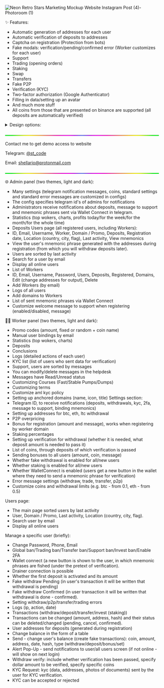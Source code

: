 ![Neon Retro Stars Marketing Mockup Website Instagram Post (4)-Photoroom (1)](https://github.com/user-attachments/assets/18796fe4-38a2-442d-895b-1a5b0d640fdb)

✨ Features:

- Automatic generation of addresses for each user
- Automatic verification of deposits to addresses
- Captcha on registration (Protection from bots)
- Fake modals: verification/pending/confirmed error (Worker customizes for each user)
- Support
- Trading (opening orders)
- Staking
- Swap
- Transfers
- Fake P2P
- Verification (KYC)
- Two-factor authorization (Google Authenticator)
- Filling in data/setting up an avatar
- And much more stuff
- All coins from those that are presented on binance are supported (all deposits are automatically verified)

 <details>
  <summary>Design options:</summary>
  
![F7525EF8-96C6-44A0-AC5A-7ACCDBD85CB9 png 0a8b061f40f1453e2b1920938ac3739f](https://github.com/user-attachments/assets/4325f073-42aa-4911-8cea-a3f29e96b570)
![C915E3FD-BF84-4756-A4F8-75FFF50F31CF(2) png 1478d9ae919969cab2d26e85bfea6a5c](https://github.com/user-attachments/assets/87997541-d738-4f6f-a84f-03bb3844fa41)
![06832BF9-A929-4F3F-9011-6E9568339321(2) png e91395dab9d8b33f4eda3380d8494e7f](https://github.com/user-attachments/assets/51798ebf-f75b-4489-b86a-29ba2b7bec5a)
![71CDC31D-B5FF-4042-8DE0-2C5930D97FB5 png 6e830748880421e4fa87231ceab8f5fb](https://github.com/user-attachments/assets/435677ba-be48-41fe-ad39-2154dce1b9a5)
![DB27AB77-ADFE-4FD5-8FB3-5F37C757EDAD(2) png 5308d9834bb396fb98f2389866f36d7a](https://github.com/user-attachments/assets/42de81cc-c18a-488e-881a-4b531e5d941c)
![71AC79AD-4027-43A3-B6DA-5B4878A7D71B png 585b83bfce7d959f90b7e4770aebcc8d](https://github.com/user-attachments/assets/bf93d9cf-6f80-4791-ad11-ca605268b4f8)
  
</details>

![line](https://github.com/Hernandez712/crypto-exchange-website/blob/main/line.gif?raw=true)

  Contact me to get demo access to website 

  Telegram: [@st_code](https://t.me/st_code)

  Email: shellario@protonmail.com
  
![line](https://github.com/Hernandez712/crypto-exchange-website/blob/main/line.gif?raw=true)

🌐 Admin panel (two themes, light and dark):

- Many settings (telegram notification messages, coins, standard settings and standard error messages are customized in configs)
- The config specifies telegram id's of admins for notifications
- Administrators receive notifications about deposits, message to support and mnemonic phrases sent via Wallet Connect in telegram.
- Statistics (top wokers, charts, profits today/for the week/for the month/for the whole time)
- Deposits
Users page (all registered users, including Workers):
- ID, Email, Username, Worker, Domain / Promo, Deposits, Registration date, Location (country, city, flag), Last activity, View mnemonics
- View the user's mnemonic phrase generated with the addresses during registration (from which you will withdraw deposits later).
- Users are sorted by last activity
- Search for a user by email
- Display all online users
- List of Workers
- ID, Email, Username, Password, Users, Deposits, Registered, Domains, Edit (change addresses for output), Delete
- Add Workers (by email)
- Logs of all users
- Add domains to Workers
- List of sent mnemonic phrases via Wallet Connect
- Customize welcome message to support when registering (enabled/disabled, message)

  
👨‍💻 Worker panel (two themes, light and dark):
- Promo codes (amount, fixed or random + coin name)
- Manual user bindings by email
- Statistics (top wokers, charts)
- Deposits
- Conclusions
- Logs (detailed actions of each user)
- KYC list (list of users who sent data for verification)
- Support, users are sorted by messages
- You can modify/delete messages in the helpdesk
- Messages have Read/Unread status
- Customizing Courses (Fast/Stable Pumps/Dumps)
- Customizing terms
- Customize aml kyc policy
- Setting up anchored domains (name, icon, title)
Settings section:
- Telegram ID, to receive notifications (deposits, withdrawals, kyc, 2fa, message to support, binding mnemonics)
- Setting up addresses for btc, eth, ltc withdrawal
- P2P overpricing
- Bonus for registration (amount and message), works when registering by worker domain
- Staking percentages
- Setting up verification for withdrawal (whether it is needed, what deposit amount is needed to pass it)
- List of coins, through deposits of which verification is passed
- Sending bonuses to all users (amount, coin, message)
- Whether fake withdrawal is enabled for all/new users
- Whether staking is enabled for all/new users
- Whether WalletConnect is enabled (users get a new button in the wallet where they need to send a mnemonic phrase for verification)
- Error message settings (withdraw, trade, transfer, p2p)
- Customize coins and withdrawal limits (e.g. btc - from 0.1, eth - from 0.5)

Users page:

- The main page sorted users by last activity
- User, Domain / Promo, Last activity, Location (country, city, flag).
- Search user by email
- Display all online users

Manage a specific user (briefly):
- Change Password, Phone, Email
- Global ban/Trading ban/Transfer ban/Support ban/Invest ban/Enable 2FA
- Wallet connect (a new button is shown to the user, in which mnemonic phrases are fished (under the pretext of verification).
- Drainer connection is possible
- Whether the first deposit is activated and its amount
- Fake withdraw Pending (in user's transaction it will be written that withdrawal is pending)
- Fake withdraw Confirmed (in user transaction it will be written that withdrawal is done - confirmed).
- Setting withdraw/p2p/transfer/trading errors
- Logs (ip, action, date)
- Transactions (withdraw/deposit/transfer/invest (staking))
- Transactions can be changed (amount, address, hash) and their status can be deleted/changed (pending, cancel, confirmed).
- User addresses for deposits (generated during registration)
- Change balance in the form of a table
- Send - change user's balance (create fake transactions): coin, amount, address, date, hash, type (withdraw/deposit/bonus/set)
- Alert Pop-Up - send notifications to user/all users screen (if not online - will show on next login)
- Withdraw verify: include whether verification has been passed, specify dollar amount to be verified, specify specific coins
- KYC Request: kyc (data, addresses, photos of documents) sent by the user for KYC verification.
- KYC can be accepted or rejected
